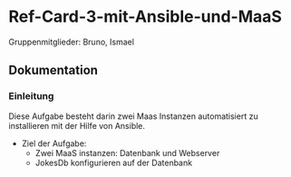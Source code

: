# Ref-Card-3-mit-Ansible-und-MaaS
Gruppenmitglieder: Bruno, Ismael
## Dokumentation
### Einleitung
Diese Aufgabe besteht darin zwei Maas Instanzen automatisiert zu installieren mit der Hilfe von Ansible. 
- Ziel der Aufgabe:
  -  Zwei MaaS instanzen: Datenbank und Webserver
  -  JokesDb konfigurieren auf der Datenbank

